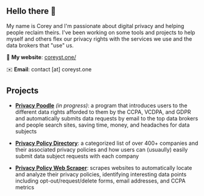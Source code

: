 ## Hello there 👋

My name is Corey and I'm passionate about digital privacy and helping people reclaim theirs. I've been working on some tools and projects to help myself and others flex our privacy rights with the services we use and the data brokers that "use" us. 


🔗 **My website**: [coreyst.one/](https://coreyst.one/)

✉️ **Email**: contact [at] coreyst.one

## Projects
* [**Privacy Poodle**](https://github.com/coreystone/PrivacyPoodle) *(in progress)*: a program that introduces users to the different data rights afforded to them by the CCPA, VCDPA, and GDPR and automatically submits data requests by email to the top data brokers and people search sites, saving time, money, and headaches for data subjects

* [**Privacy Policy Directory**](https://privacypolicy.directory/home): a categorized list of over 400+ companies and their associated privacy policies and how users can (usuaully) easily submit data subject requests with each company

* [**Privacy Policy Web Scraper**](https://github.com/coreystone/privacypolicy-scraper): scrapes websites to automatically locate and analyze their privacy policies, identifying interesting data points including opt-out/request/delete forms, email addresses, and CCPA metrics

